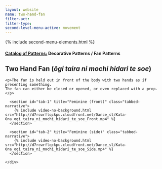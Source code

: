 ```yaml
---
layout: website
name: two-hand-fan
filter-act:
filter-type:
second-level-menu-active: movement
---
```

{% include second-menu-elements.html %}

<main class="page-content">
  <div class="text-container">
    <h4><a href="/movement#catalog">Catalog of Patterns:</a> Decorative Patterns / Fan Patterns</h4>
    <h2>Two Hand Fan (<em>ōgi taira ni mochi hidari te soe</em>)</h2>

    <p>The fan is held out in front of the body with two hands as if presenting something.
    The fan can either be closed or opened, or even replaced with a prop.</p>

  </div>

<div class="tabs-container">
  <div class="tabs-container__links">
    <div class="wrapper">
      <div id="tabs"></div>
    </div>
  </div>
  <div class="tabs-container__content">
    <div class="wrapper">

      <section id="tab-1" title="Feminine (front)" class="tabbed-narrative">
        {% include video-no-background.html src="http://d7rcwrflqckpu.cloudfront.net/Dance_sl/Kata-Ona_ogi_taira_ni_mochi_hidari_te_soe_Front.mp4" %}
      </section>

      <section id="tab-2" title="Feminine (side)" class="tabbed-narrative">
        {% include video-no-background.html src="http://d7rcwrflqckpu.cloudfront.net/Dance_sl/Kata-Ona_ogi_taira_ni_mochi_hidari_te_soe_Side.mp4" %}
      </section>

    </div>
  </div>
</div>
</main>
